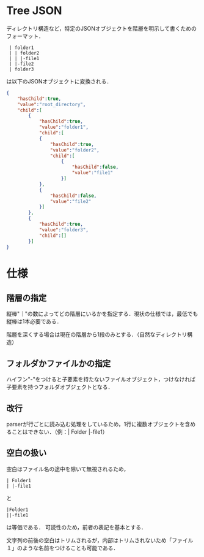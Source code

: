 # Tree JSON
ディレクトリ構造など，特定のJSONオブジェクトを階層を明示して書くためのフォーマット．

```tjson
 | folder1   
 | | folder2
 | | |-file1
 | |-file2
 | folder3
 ```

は以下のJSONオブジェクトに変換される．
```json
{   
    "hasChild":true,
    "value":"root_directory",
    "child":[
        {
            "hasChild":true,
            "value":"folder1",
            "child":[
            {
                "hasChild":true,
                "value":"folder2",
                "child":[
                    {
                        "hasChild":false,
                        "value":"file1"
                    }]
            },
            {
                "hasChild":false,
                "value":"file2"
            }]
        },
        {
            "hasChild":true,
            "value":"folder3",
            "child":[]
        }]
}
```

# 仕様
## 階層の指定
縦棒"｜"の数によってどの階層にいるかを指定する．現状の仕様では，最低でも縦棒は1本必要である．

階層を深くする場合は現在の階層から1段のみとする．（自然なディレクトリ構造）

## フォルダかファイルかの指定
ハイフン"-"をつけると子要素を持たないファイルオブジェクト，つけなければ
子要素を持つフォルダオブジェクトとなる．

## 改行
parserが行ごとに読み込む処理をしているため，1行に複数オブジェクトを含めることはできない．（例：| Folder |-file1）

## 空白の扱い
空白はファイル名の途中を除いて無視されるため，
```
| Folder1
| |-file1
```
と
```
|Folder1
||-file1
```
は等価である．
可読性のため，前者の表記を基本とする．

文字列の前後の空白はトリムされるが，内部はトリムされないため「ファイル　１」のような名前をつけることも可能である．

